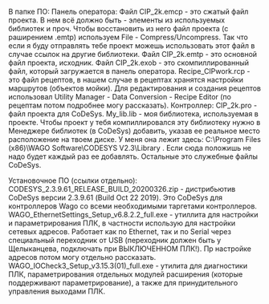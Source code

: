 В папке ПО:
Панель оператора:
Файл CIP_2k.emcp - это сжатый файл проекта. В нем всё должно быть - элементы из используемых библиотек и проч. Чтобы восстановить из него файл проекта (с раширением .emtp) используем File - Compress/Uncompress. Так что если я буду отправлять тебе проект можешь использовать этот файл в случае ссылок на другие библиотеки.
Файл CIP_2k.emtp - это основной файл проекта, исходник.
Файл CIP_2k.exob - это скомпиллированный файл, который загружается в панель оператора.
Recipe_CIPwork.rcp - это файл рецептов, в нашем случае в рецептах хранятся настройки маршрутов (объектов мойки). Для редактирования и создания рецептов использовал Utility Manager - Data Conversion - Recipe Editor (по рецептам потом подробнее могу рассказать).
Контроллер:
CIP_2k.pro - файл проекта для CoDeSys.
My_lib.lib - моя библиотека, используемая в проекте. Чтобы проект у тебя компиллировался эту библиотеку нужно в Менеджере библиотек (в CoDeSys) добавить, указав ее реальное место расположение на твоем диске. У меня она лежит здесь:  C:\Program Files (x86)\WAGO Software\CODESYS V2.3\Library . Если сюда положишь не надо будет каждый раз ее добавлять.
Остальные это служебные файлы CoDeSys.


Установочное ПО (ссылки отдельно):
CODESYS_2.3.9.61_RELEASE_BUILD_20200326.zip  - дистрибьютив CoDeSys версии 2.3.9.61 (Build Oct 22 2019). Это CoDeSys для контроллеров Wago со всеми необходимыми таргетами контроллеров.
WAGO_EthernetSettings_Setup_v6.8.2.2_full.exe  - утиллита для настройки и параметрирования ПЛК, в частности использую для настройки сетевых адресов. Работает как по Ethernet, так и по Serial через специальный переходник от USB (переходник должен быть у Щелыканцева, подключать при ВЫКЛЮЧЕННОМ ПЛК!). Пр настройке адресов потом могу отдельно рассказать.
WAGO_IOCheck3_Setup_v3.15.3(01)_full.exe  - утилита для диагностики ПЛК, параметрирования отдельных модулей расширения (которые поддерживают параметрирование), а также для принудительного управления выходами ПЛК.
